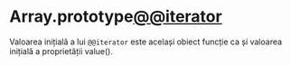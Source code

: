# Array.prototype[@@iterator]()

Valoarea inițială a lui `@@iterator` este același obiect funcție ca și valoarea inițială a proprietății value().
